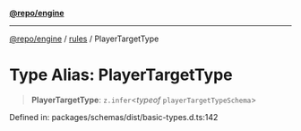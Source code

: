 [**@repo/engine**](../../README.md)

***

[@repo/engine](../../modules.md) / [rules](../README.md) / PlayerTargetType

# Type Alias: PlayerTargetType

> **PlayerTargetType**: `z.infer`\<*typeof* `playerTargetTypeSchema`\>

Defined in: packages/schemas/dist/basic-types.d.ts:142
